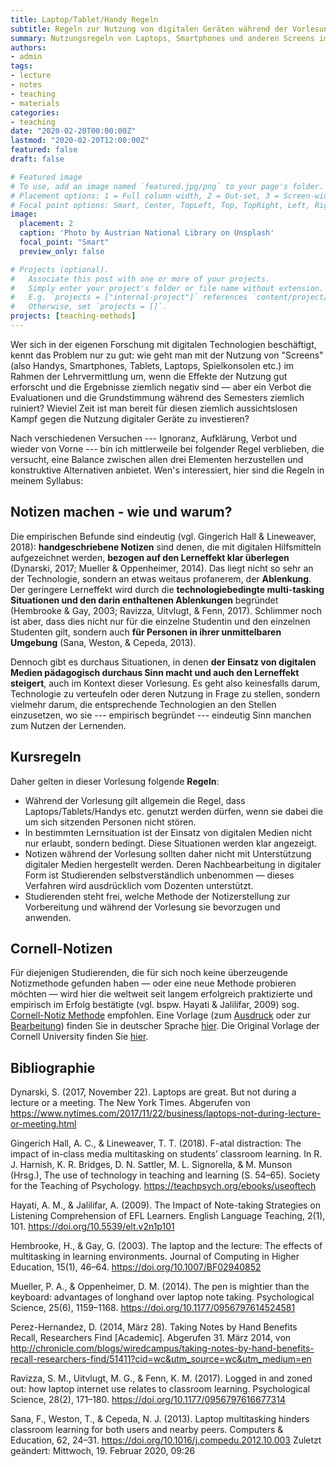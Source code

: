 ```yaml
---
title: Laptop/Tablet/Handy Regeln
subtitle: Regeln zur Nutzung von digitalen Geräten während der Vorlesung - mit Alternativvorschlägen
summary: Nutzungsregeln von Laptops, Smartphones und anderen Screens im Unterricht (Vorlesung/Seminar). Enthält auch Links zu meinen deutschen Vorlagen zur Nutzung des Cornell Notizsystems.
authors:
- admin
tags:
- lecture
- notes
- teaching
- materials
categories:
- teaching
date: "2020-02-20T00:00:00Z"
lastmod: "2020-02-20T12:00:00Z"
featured: false
draft: false

# Featured image
# To use, add an image named `featured.jpg/png` to your page's folder.
# Placement options: 1 = Full column width, 2 = Out-set, 3 = Screen-width
# Focal point options: Smart, Center, TopLeft, Top, TopRight, Left, Right, BottomLeft, Bottom, BottomRight
image:
  placement: 2
  caption: 'Photo by Austrian National Library on Unsplash'
  focal_point: "Smart"
  preview_only: false

# Projects (optional).
#   Associate this post with one or more of your projects.
#   Simply enter your project's folder or file name without extension.
#   E.g. `projects = ["internal-project"]` references `content/project/deep-learning/index.md`.
#   Otherwise, set `projects = []`.
projects: [teaching-methods]
---
```

Wer sich in der eigenen Forschung mit digitalen Technologien beschäftigt, kennt das Problem nur zu gut: wie geht man mit der Nutzung von "Screens" (also Handys, Smartphones, Tablets, Laptops, Spielkonsolen etc.) im Rahmen der Lehrvermittlung um, wenn die Effekte der Nutzung gut erforscht und die Ergebnisse ziemlich negativ sind — aber ein Verbot die Evaluationen und die Grundstimmung während des Semesters ziemlich ruiniert? Wieviel Zeit ist man bereit für diesen ziemlich aussichtslosen Kampf gegen die Nutzung digitaler Geräte zu investieren?

Nach verschiedenen Versuchen --- Ignoranz, Aufklärung, Verbot und wieder von Vorne --- bin ich mittlerweile bei folgender Regel verblieben, die versucht, eine Balance zwischen allen drei Elementen herzustellen und konstruktive Alternativen anbietet. Wen's interessiert, hier sind die Regeln in meinem Syllabus:

## Notizen machen - wie und warum?

Die empirischen Befunde sind eindeutig (vgl. Gingerich Hall & Lineweaver, 2018): **handgeschriebene Notizen** sind denen, die mit digitalen Hilfsmitteln aufgezeichnet werden, **bezogen auf den Lerneffekt klar überlegen** (Dynarski, 2017; Mueller & Oppenheimer, 2014). Das liegt nicht so sehr an der Technologie, sondern an etwas weitaus profanerem, der **Ablenkung**. Der geringere Lerneffekt wird durch die **technologiebedingte multi-tasking Situationen und den darin enthaltenen Ablenkungen** begründet (Hembrooke & Gay, 2003; Ravizza, Uitvlugt, & Fenn, 2017). Schlimmer noch ist aber, dass dies nicht nur für die einzelne Studentin und den einzelnen Studenten gilt, sondern auch **für Personen in ihrer unmittelbaren Umgebung** (Sana, Weston, & Cepeda, 2013).

Dennoch gibt es durchaus Situationen, in denen **der Einsatz von digitalen Medien pädagogisch durchaus Sinn macht und auch den Lerneffekt steigert**, auch im Kontext dieser Vorlesung. Es geht also keinesfalls darum, Technologie zu verteufeln oder deren Nutzung in Frage zu stellen, sondern vielmehr darum, die entsprechende Technologien an den Stellen einzusetzen, wo sie --- empirisch begründet --- eindeutig Sinn manchen zum Nutzen der Lernenden.

## Kursregeln

Daher gelten in dieser Vorlesung folgende **Regeln**:

- Während der Vorlesung gilt allgemein die Regel, dass Laptops/Tablets/Handys etc. genutzt werden dürfen, wenn sie dabei die um sich sitzenden Personen nicht stören.
- In bestimmten Lernsituation ist der Einsatz von digitalen Medien nicht nur erlaubt, sondern bedingt. Diese Situationen werden klar angezeigt.
- Notizen während der Vorlesung sollten daher nicht mit Unterstützung digitaler Medien hergestellt werden. Deren Nachbearbeitung in digitaler Form ist Studierenden selbstverständlich unbenommen — dieses Verfahren wird ausdrücklich vom Dozenten unterstützt.
- Studierenden steht frei, welche Methode der Notizerstellung zur Vorbereitung und während der Vorlesung sie bevorzugen und anwenden.

## Cornell-Notizen

Für diejenigen Studierenden, die für sich noch keine überzeugende Notizmethode gefunden haben — oder eine neue Methode probieren möchten — wird hier die weltweit seit langem erfolgreich praktizierte und empirisch im Erfolg bestätigte (vgl. bspw. Hayati & Jalilifar, 2009) sog. [Cornell-Notiz Methode](https://de.wikihow.com/Cornell-Notizen-machen) empfohlen. Eine Vorlage (zum [Ausdruck](https://osf.io/ufe6q/) oder zur [Bearbeitung](https://osf.io/jhda3/)) finden Sie in deutscher Sprache [hier](https://osf.io/rudt9/). Die Original Vorlage der Cornell University finden Sie [hier](http://lsc.cornell.edu/wp-content/uploads/2015/10/Cornell-Note_Taking-System.pdf).


## Bibliographie

Dynarski, S. (2017, November 22). Laptops are great. But not during a lecture or a meeting. The New York Times. Abgerufen von https://www.nytimes.com/2017/11/22/business/laptops-not-during-lecture-or-meeting.html

Gingerich Hall, A. C., & Lineweaver, T. T. (2018). F-atal distraction: The impact of in-class media multitasking on students’ classroom learning. In R. J. Harnish, K. R. Bridges, D. N. Sattler, M. L. Signorella, & M. Munson (Hrsg.), The use of technology in teaching and learning (S. 54–65). Society for the Teaching of Psychology. https://teachpsych.org/ebooks/useoftech

Hayati, A. M., & Jalilifar, A. (2009). The Impact of Note-taking Strategies on Listening Comprehension of EFL Learners. English Language Teaching, 2(1), 101. https://doi.org/10.5539/elt.v2n1p101

Hembrooke, H., & Gay, G. (2003). The laptop and the lecture: The effects of multitasking in learning environments. Journal of Computing in Higher Education, 15(1), 46–64. https://doi.org/10.1007/BF02940852

Mueller, P. A., & Oppenheimer, D. M. (2014). The pen is mightier than the keyboard: advantages of longhand over laptop note taking. Psychological Science, 25(6), 1159–1168. https://doi.org/10.1177/0956797614524581

Perez-Hernandez, D. (2014, März 28). Taking Notes by Hand Benefits Recall, Researchers Find [Academic]. Abgerufen 31. März 2014, von http://chronicle.com/blogs/wiredcampus/taking-notes-by-hand-benefits-recall-researchers-find/51411?cid=wc&utm_source=wc&utm_medium=en

Ravizza, S. M., Uitvlugt, M. G., & Fenn, K. M. (2017). Logged in and zoned out: how laptop internet use relates to classroom learning. Psychological Science, 28(2), 171–180. https://doi.org/10.1177/0956797616677314

Sana, F., Weston, T., & Cepeda, N. J. (2013). Laptop multitasking hinders classroom learning for both users and nearby peers. Computers & Education, 62, 24–31. https://doi.org/10.1016/j.compedu.2012.10.003
Zuletzt geändert: Mittwoch, 19. Februar 2020, 09:26
